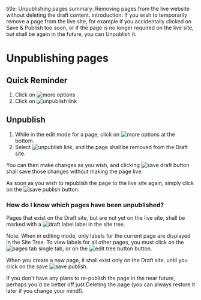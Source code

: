 title: Unpublishing pages
summary: Removing pages from the live website without deleting the draft content.
introduction: If you wish to temporarily remove a page from the live site, for example if you accidentally clicked on Save & Publish too soon, or if the page is no longer required on the live site, but shall be again in the future, you can Unpublish it.

# Unpublishing pages

## Quick Reminder

 1. Click on ![more options](/_images/more-options.png)
 2. Click on ![unpublish link](/_images/unpublish-link.png)

## Unpublish

 1. While in the edit mode for a page, click on ![more options](/_images/more-options.png) at the bottom.
 2. Select ![unpublish link](/_images/unpublish-link.png), and the page shall be removed from the Draft site.

You can then make changes as you wish, and clicking ![save draft button](/_images/save-draft-button.png) shall save those changes without making the page live.

As soon as you wish to republish the page to the live site again, simply click on the ![save publish](/_images/save-publish.png) button.

### How do I know which pages have been unpublished?

Pages that exist on the Draft site, but are not yet on the live site, shall be marked with a ![draft label](/_images/draft-label.png) label in the site tree.

Note: When in editing mode, only labels for the current page are displayed in the Site Tree. To view labels for all other pages, you must click on the ![pages tab single](/_images/pages-tab-single.png) tab, or on the ![edit tree button](/_images/edit-tree-button.png) button.

When you create a new page, it shall exist only on the Draft site, until you click on the save ![save publish](/_images/save-publish.png).

If you don't have any plans to re-publish the page in the near future, perhaps you'd be better off just Deleting the page (you can always restore it later if you change your mind!).